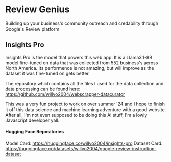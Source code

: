 # Review Genius

Building up your business's community outreach and credability through Google's Review platform

## Insights Pro

Insights Pro is the model that powers this web app. It is a Llama3.1-8B model fine-tuned on data that was collected from 552 business's across North America. Its performence is not amazing, but will improve as the dataset it was fine-tuned on gets better.

The repository which contains all the files I used for the data collection and data processing can be found here: https://github.com/willvo2004/webscrapper-datacurator

This was a very fun project to work on over summer '24 and I hope to finish it off this data science and machine learning adventure with a good website. After all, I'm not even supposed to be doing this AI stuff, I'm a lowly Javascript developer yall.

#### Hugging Face Repositories
Model Card: https://huggingface.co/willvo2004/insights-pro
Dataset Card: https://huggingface.co/datasets/willvo2004/google-review-instruction-dataset
